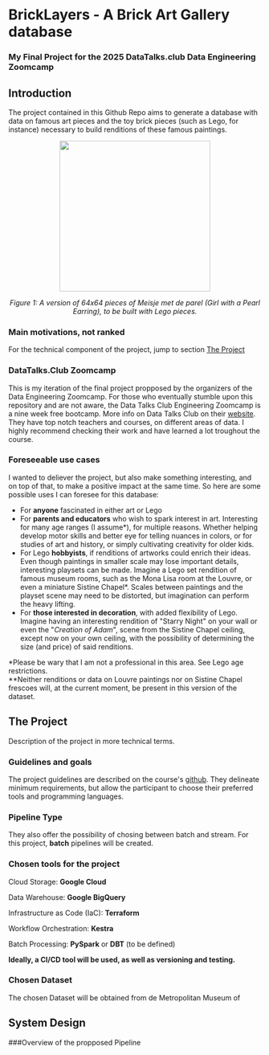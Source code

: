# BrickLayers - A Brick Art Gallery database
### My Final Project for the 2025 DataTalks.club Data Engineering Zoomcamp

## Introduction

The project contained in this Github Repo aims to generate a database with data on famous art pieces and the toy brick pieces (such as Lego, for instance) necessary to build renditions of these famous paintings.

<div align="center">
  <img src="https://github.com/user-attachments/assets/6b190051-292d-4d28-a58e-06b7d79fea2b" width="300" />
  <p><em>Figure 1: A version of 64x64 pieces of Meisje met de parel (Girl with a Pearl Earring), to be built with Lego pieces.</em></p>
</div>

### Main motivations, not ranked

For the technical component of the project, jump to section [The Project](https://github.com/)

### DataTalks.Club Zoomcamp
This is my iteration of the final project propposed by the organizers of the Data Engineering Zoomcamp.
For those who eventually stumble upon this repository and are not aware, the Data Talks Club Engineering Zoomcamp is a nine week free bootcamp. More info on Data Talks Club on their [website](https://datatalks.club/). They have top notch teachers and courses, on different areas of data. I highly recommend checking their work and have learned a lot troughout the course.

### Foreseeable use cases

I wanted to deliever the project, but also make something interesting, and on top of that, to make a positive impact at the same time. So here are some possible uses I can foresee for this database:

- For **anyone** fascinated in either art or Lego
- For **parents and educators** who wish to spark interest in art. Interesting for many age ranges (I assume*), for multiple reasons. Whether helping develop motor skills and better eye for telling nuances in colors, or for studies of art and history, or simply cultivating creativity for older kids. 
- For Lego **hobbyists**, if renditions of artworks could enrich their ideas. Even though paintings in smaller scale may lose important details, interesting playsets can be made. Imagine a Lego set rendition of famous museum rooms, such as the Mona Lisa room at the Louvre, or even a miniature Sistine Chapel*. Scales between paintings and the playset scene may need to be distorted, but imagination can perform the heavy lifting.
- For **those interested in decoration**, with added flexibility of Lego. Imagine having an interesting rendition of "Starry Night" on your wall or even the "*Creation of Adam*", scene from the Sistine Chapel ceiling, except now on your own ceiling, with the possibility of determining the size (and price) of said renditions.

*Please be wary that I am not a professional in this area. See Lego age restrictions.  
**Neither renditions or data on Louvre paintings nor on Sistine Chapel frescoes will, at the current moment, be present in this version of the dataset.

## The Project

Description of the project in more technical terms.

### Guidelines and goals

The project guidelines are described on the course's [github](https://github.com/DataTalksClub/data-engineering-zoomcamp/tree/main/projects). They delineate minimum requirements, but allow the participant to choose their preferred tools and programming languages. 

### Pipeline Type

They also offer the possibility of chosing between batch and stream. For this project, **batch** pipelines will be created.

### Chosen tools for the project

Cloud Storage: **Google Cloud**

Data Warehouse: **Google BigQuery**

Infrastructure as Code (IaC): **Terraform**

Workflow Orchestration: **Kestra**

Batch Processing: **PySpark** or **DBT** (to be defined)

**Ideally, a CI/CD tool will be used, as well as versioning and testing.**

### Chosen Dataset

The chosen Dataset will be obtained from de Metropolitan Museum of 

## System Design

###Overview of the propposed Pipeline



























